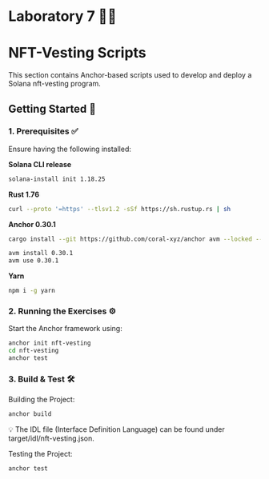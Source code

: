 # Laboratory 7 🧑‍💻
# NFT-Vesting Scripts

This section contains Anchor-based scripts used to develop and deploy a Solana nft-vesting program.

## Getting Started 🚀

### 1. Prerequisites ✅
Ensure having the following installed:

**Solana CLI release** 
```bash
solana-install init 1.18.25 
```

**Rust 1.76** 
```bash
curl --proto '=https' --tlsv1.2 -sSf https://sh.rustup.rs | sh 
```

**Anchor 0.30.1** 
```bash
cargo install --git https://github.com/coral-xyz/anchor avm --locked --force 

avm install 0.30.1 
avm use 0.30.1 
```

**Yarn**
```bash
npm i -g yarn

```

### 2. Running the Exercises ⚙️
Start the Anchor framework using:
```bash
anchor init nft-vesting 
cd nft-vesting
anchor test 
```

### 3. Build & Test 🛠️
Building the Project:
```bash
anchor build
```
💡 The IDL file (Interface Definition Language) can be found under target/idl/nft-vesting.json.

Testing the Project:
```bash
anchor test 
```


